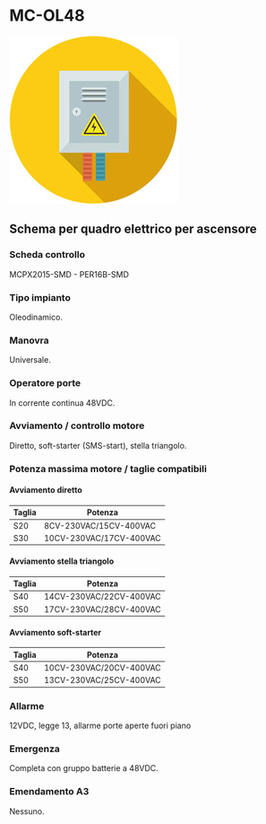 # MC-OL48
![electric_panel_icon](res/el_icon_4.jpg)
## Schema per quadro elettrico per ascensore

### Scheda controllo
MCPX2015-SMD - PER16B-SMD

### Tipo impianto
Oleodinamico.

### Manovra
Universale.

### Operatore porte
In corrente continua 48VDC.

### Avviamento / controllo motore
Diretto, soft-starter (SMS-start), stella triangolo.

### Potenza massima motore / taglie compatibili

#### Avviamento diretto
Taglia|Potenza
---|---
S20|8CV-230VAC/15CV-400VAC
S30|10CV-230VAC/17CV-400VAC

#### Avviamento stella triangolo
Taglia|Potenza
---|---
S40|14CV-230VAC/22CV-400VAC
S50|17CV-230VAC/28CV-400VAC

#### Avviamento soft-starter
Taglia|Potenza
---|---
S40|10CV-230VAC/20CV-400VAC
S50|13CV-230VAC/25CV-400VAC

### Allarme
12VDC, legge 13, allarme porte aperte fuori piano

### Emergenza
Completa con gruppo batterie a 48VDC.

### Emendamento A3
Nessuno.
